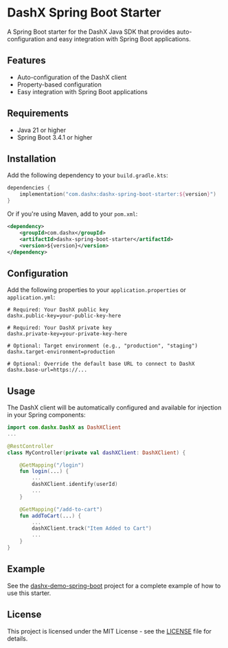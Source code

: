 # DashX Spring Boot Starter

A Spring Boot starter for the DashX Java SDK that provides auto-configuration and easy integration with Spring Boot applications.

## Features

- Auto-configuration of the DashX client
- Property-based configuration
- Easy integration with Spring Boot applications

## Requirements

- Java 21 or higher
- Spring Boot 3.4.1 or higher

## Installation

Add the following dependency to your `build.gradle.kts`:

```kotlin
dependencies {
    implementation("com.dashx:dashx-spring-boot-starter:${version}")
}
```

Or if you're using Maven, add to your `pom.xml`:

```xml
<dependency>
    <groupId>com.dashx</groupId>
    <artifactId>dashx-spring-boot-starter</artifactId>
    <version>${version}</version>
</dependency>
```

## Configuration

Add the following properties to your `application.properties` or `application.yml`:

```properties
# Required: Your DashX public key
dashx.public-key=your-public-key-here

# Required: Your DashX private key
dashx.private-key=your-private-key-here

# Optional: Target environment (e.g., "production", "staging")
dashx.target-environment=production

# Optional: Override the default base URL to connect to DashX
dashx.base-url=https://...
```

## Usage

The DashX client will be automatically configured and available for injection in your Spring components:

```kotlin
import com.dashx.DashX as DashXClient
...

@RestController
class MyController(private val dashXClient: DashXClient) {

    @GetMapping("/login")
    fun login(...) {
        ...
        dashXClient.identify(userId)
        ...
    }

    @GetMapping("/add-to-cart")
    fun addToCart(...) {
        ...
        dashXClient.track("Item Added to Cart")
        ...
    }
}
```

## Example

See the [dashx-demo-spring-boot](../dashx-demo-spring-boot) project for a complete example of how to use this starter.

## License

This project is licensed under the MIT License - see the [LICENSE](../LICENSE) file for details.

